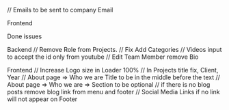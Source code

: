 
// Emails to be sent to company Email

Frontend

Done issues

Backend
// Remove Role from Projects. 
// Fix Add Categories
// Videos input to accept the id only from youtube
// Edit Team Member remove Bio

Frontend
// Increase Logo size in Loader 100%
// In Projects title fix, Client, Year
// About page => Who we are Title to be in the middle before the text
// About page => Who we are => Section to be optional 
// if there is no blog posts remove blog link from menu and footer
// Social Media Links if no link will not appear on Footer